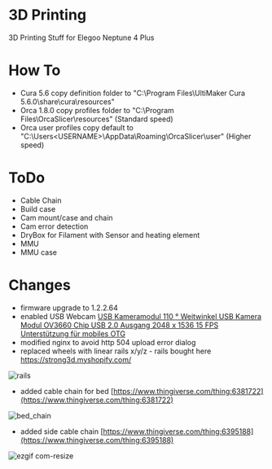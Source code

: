 # 3D Printing
3D Printing Stuff for Elegoo Neptune 4 Plus





# How To
- Cura 5.6 copy definition folder to "C:\Program Files\UltiMaker Cura 5.6.0\share\cura\resources\"
- Orca 1.8.0 copy profiles folder to "C:\Program Files\OrcaSlicer\resources\" (Standard speed)
- Orca user profiles copy default to "C:\Users\<USERNAME>\AppData\Roaming\OrcaSlicer\user" (Higher speed)
  


 



# ToDo

- Cable Chain
- Build case
- Cam mount/case and chain
- Cam error detection
- DryBox for Filament with Sensor and heating element
- MMU
- MMU case


# Changes
- firmware upgrade to 1.2.2.64
- enabled USB Webcam <a target="_blank" href="https://www.amazon.de/dp/B088P1PKFM?psc=1&amp;ref=ppx_yo2ov_dt_b_product_details&_encoding=UTF8&tag=weasel-21&linkCode=ur2&linkId=9056e36dbf85b8c2e10845af80f8d5c2&camp=1638&creative=6742">USB Kameramodul 110 ° Weitwinkel USB Kamera Modul OV3660 Chip USB 2.0 Ausgang 2048 x 1536 15 FPS Unterstützung für mobiles OTG </a>
- modified nginx to avoid http 504 upload error dialog
- replaced wheels with linear rails x/y/z - rails bought here https://strong3d.myshopify.com/

![rails](https://github.com/w34sel/3D-Printing/assets/17765081/5147c714-12da-463d-a60e-253edfbe8927)


- added cable chain for bed [https://www.thingiverse.com/thing:6381722](https://www.thingiverse.com/thing:6381722)
  
![bed_chain](https://github.com/w34sel/3D-Printing/assets/17765081/031f7362-2834-489f-a325-8cf497ca6336)

- added side cable chain [https://www.thingiverse.com/thing:6395188](https://www.thingiverse.com/thing:6395188)
  
![ezgif com-resize](https://github.com/w34sel/3D-Printing/assets/17765081/71867eff-b9fb-4209-acc1-a004153c935b)













